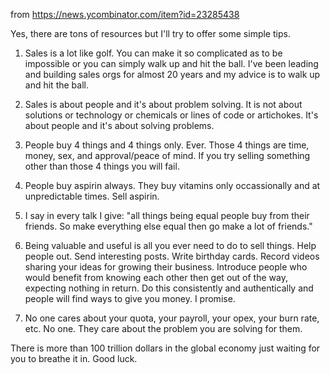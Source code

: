 from https://news.ycombinator.com/item?id=23285438

Yes, there are tons of resources but I'll try to offer some simple tips.
1. Sales is a lot like golf. You can make it so complicated as to be impossible or you can simply walk up and hit the ball. I've been leading and building sales orgs for almost 20 years and my advice is to walk up and hit the ball.

2. Sales is about people and it's about problem solving. It is not about solutions or technology or chemicals or lines of code or artichokes. It's about people and it's about solving problems.

3. People buy 4 things and 4 things only. Ever. Those 4 things are time, money, sex, and approval/peace of mind. If you try selling something other than those 4 things you will fail.

4. People buy aspirin always. They buy vitamins only occassionally and at unpredictable times. Sell aspirin.

5. I say in every talk I give: "all things being equal people buy from their friends. So make everything else equal then go make a lot of friends."

6. Being valuable and useful is all you ever need to do to sell things. Help people out. Send interesting posts. Write birthday cards. Record videos sharing your ideas for growing their business. Introduce people who would benefit from knowing each other then get out of the way, expecting nothing in return. Do this consistently and authentically and people will find ways to give you money. I promise.

7. No one cares about your quota, your payroll, your opex, your burn rate, etc. No one. They care about the problem you are solving for them.

There is more than 100 trillion dollars in the global economy just waiting for you to breathe it in. Good luck.